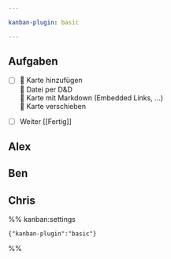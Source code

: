 ```yaml
---

kanban-plugin: basic

---
```


## Aufgaben

- [ ] 🔴 Karte hinzufügen<br>🔴 Datei per D&D<br>🔴 Karte mit Markdown (Embedded Links, ...)<br>🔴 Karte verschieben
- [ ] Weiter [[Fertig]]


## Alex



## Ben



## Chris





%% kanban:settings
```
{"kanban-plugin":"basic"}
```
%%